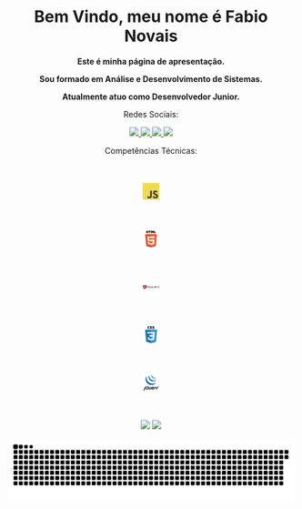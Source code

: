 <h1  align="center">Bem Vindo, meu nome é Fabio Novais</h1>

<div  align="center"> 
  
  <p><strong>Este é minha página de apresentação.</strong></p>

  <p><strong>Sou formado em Análise e Desenvolvimento de Sistemas.</strong></p>

  <p><strong>Atualmente atuo como Desenvolvedor Junior.</strong></p>
  
</div>

<div  align="center"> 
  
Redes Sociais: 
  
<a href="https://github.com/FsnRorschach" alt="github" target="_blank">

<img src="https://img.shields.io/badge/GitHub-000000?&style=flat-square&logo=GitHub&logoColor=white">

</a>
  
<a href="https://www.linkedin.com/in/fabio-novais-92a10b55/" alt="linkedin" target="_blank">

<img src="https://img.shields.io/badge/LinkedIn-%230077B5.svg?&style=flat-square&logo=linkedin&logoColor=white">

</a>
  
<a href="mailto:fabionovais2010@gmail.com" alt="gmail" target="_blank">

<img src="https://img.shields.io/badge/-Gmail-FF0000?style=flat-square&labelColor=FF0000&logo=gmail&logoColor=white&link=mailto:fabionovais2010@gmail.com" />

</a>
  
<a href="https://wa.me/5511972371253" alt="WhatsApp" target="_blank">

<img src="https://img.shields.io/badge/-WhatsApp-25d366?style=flat-square&labelColor=25d366&logo=whatsapp&logoColor=white&link=https://wa.me/5511972371253"/>

</a>
  
</div>

<div  align="center"> 
  
Competências Técnicas:  

<code>
  
<img height="30" src="https://raw.githubusercontent.com/devicons/devicon/master/icons/javascript/javascript-original.svg">
  
</code>

<code>
  
<img height="30" src="https://raw.githubusercontent.com/devicons/devicon/master/icons/html5/html5-original-wordmark.svg">
  
</code>

<code>
  
<img height="30" src="https://raw.githubusercontent.com/devicons/devicon/master/icons/angularjs/angularjs-original-wordmark.svg">
  
</code>

<code>
  
<img height="30" src="https://raw.githubusercontent.com/devicons/devicon/master/icons/css3/css3-original-wordmark.svg">
  
</code>

<code>
  
<img height="30" src="https://raw.githubusercontent.com/devicons/devicon/master/icons/jquery/jquery-original-wordmark.svg">
  
</code>
  
</div>


<div  align="center"> 
  
<br><img min-width="300" src="https://github-readme-stats.vercel.app/api?username=FsnRorschach&show_icons=true&theme=tokyonight"/>
<img src="https://github-readme-stats-eight-theta.vercel.app/api/top-langs/?username=FsnRorschach&layout=compact&langs_count=8&theme=tokyonight&include_all_commits=true&count_private=true"/>
  
  
  ![Snake animation](https://github.com/FsnRorschach/FsnRorschach/blob/output/github-contribution-grid-snake.svg)
  
</div>  
